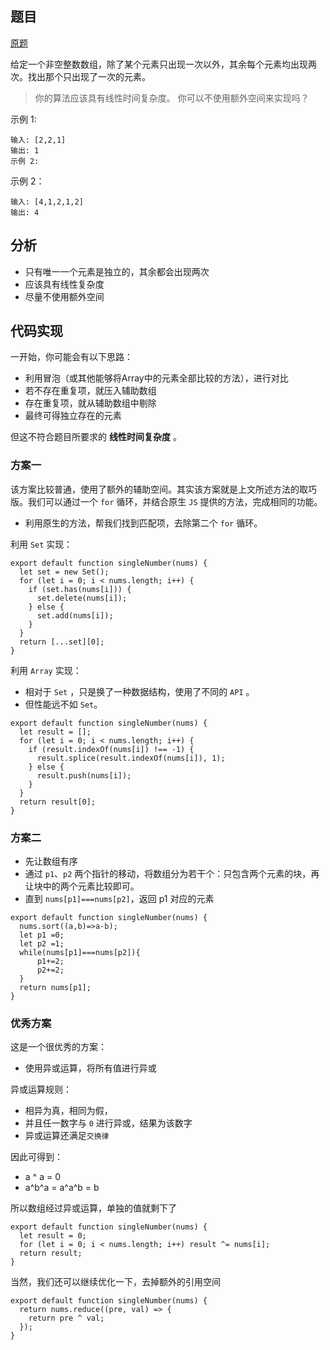 ## 题目

[原题](https://leetcode-cn.com/leetbook/read/top-interview-questions-easy/x21ib6/)

给定一个非空整数数组，除了某个元素只出现一次以外，其余每个元素均出现两次。找出那个只出现了一次的元素。

> 你的算法应该具有线性时间复杂度。 你可以不使用额外空间来实现吗？

示例 1:

```
输入: [2,2,1]
输出: 1
示例 2:
```

示例 2：

```
输入: [4,1,2,1,2]
输出: 4
```

## 分析

* 只有唯一一个元素是独立的，其余都会出现两次
* 应该具有线性复杂度
* 尽量不使用额外空间

## 代码实现

一开始，你可能会有以下思路：

* 利用冒泡（或其他能够将Array中的元素全部比较的方法），进行对比
* 若不存在重复项，就压入辅助数组
* 存在重复项，就从辅助数组中剔除
* 最终可得独立存在的元素

但这不符合题目所要求的 **线性时间复杂度** 。

### 方案一

​	该方案比较普通，使用了额外的辅助空间。其实该方案就是上文所述方法的取巧版。我们可以通过一个 `for` 循环，并结合原生 `JS` 提供的方法，完成相同的功能。

* 利用原生的方法，帮我们找到匹配项，去除第二个 `for`  循环。

利用 `Set` 实现：

```
export default function singleNumber(nums) {
  let set = new Set();
  for (let i = 0; i < nums.length; i++) {
    if (set.has(nums[i])) {
      set.delete(nums[i]);
    } else {
      set.add(nums[i]);
    }
  }
  return [...set][0];
}
```

利用 `Array` 实现：

* 相对于 `Set` ，只是换了一种数据结构，使用了不同的 `API` 。
* 但性能远不如 `Set`。

```
export default function singleNumber(nums) {
  let result = [];
  for (let i = 0; i < nums.length; i++) {
    if (result.indexOf(nums[i]) !== -1) {
      result.splice(result.indexOf(nums[i]), 1);
    } else {
      result.push(nums[i]);
    }
  }
  return result[0];
}
```

### 方案二

* 先让数组有序
* 通过 `p1`、`p2` 两个指针的移动，将数组分为若干个：只包含两个元素的块，再让块中的两个元素比较即可。
* 直到 `nums[p1]===nums[p2]`，返回 p1 对应的元素

```
export default function singleNumber(nums) {
  nums.sort((a,b)=>a-b);
  let p1 =0;
  let p2 =1;
  while(nums[p1]===nums[p2]){
      p1+=2;
      p2+=2;
  }
  return nums[p1];
}
```



### 优秀方案

这是一个很优秀的方案：

* 使用异或运算，将所有值进行异或

异或运算规则：

* 相异为真，相同为假，
* 并且任一数字与 `0` 进行异或，结果为该数字
* 异或运算还满足`交换律`

因此可得到：

* a ^ a = 0
* a^b^a = a^a^b = b

所以数组经过异或运算，单独的值就剩下了

```
export default function singleNumber(nums) {
  let result = 0;
  for (let i = 0; i < nums.length; i++) result ^= nums[i];
  return result;
}
```

当然，我们还可以继续优化一下，去掉额外的引用空间

```
export default function singleNumber(nums) {
  return nums.reduce((pre, val) => {
    return pre ^ val;
  });
}
```

